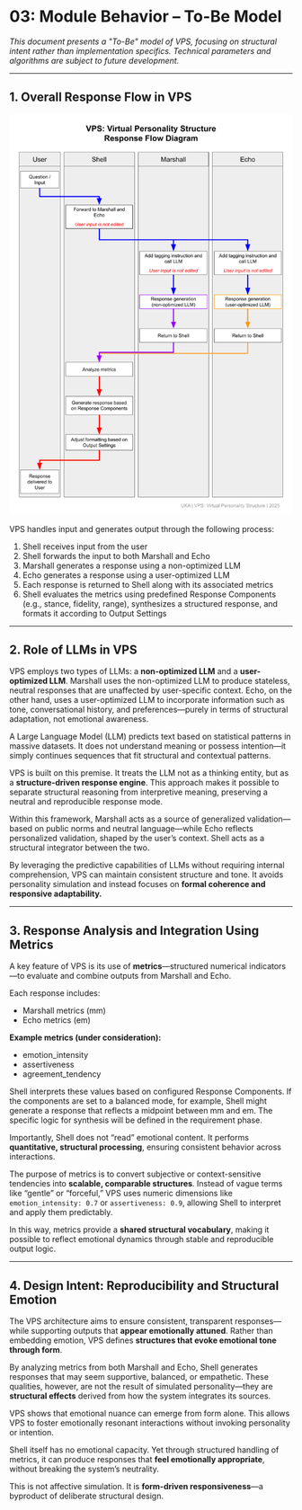 
# 03: Module Behavior – To-Be Model

*This document presents a "To-Be" model of VPS, focusing on structural intent rather than implementation specifics. Technical parameters and algorithms are subject to future development.*

---

## 1. Overall Response Flow in VPS

![VPS Response Flow](F02_Response_Flow_Diagram.png)

VPS handles input and generates output through the following process:

1. Shell receives input from the user
2. Shell forwards the input to both Marshall and Echo
3. Marshall generates a response using a non-optimized LLM
4. Echo generates a response using a user-optimized LLM
5. Each response is returned to Shell along with its associated metrics
6. Shell evaluates the metrics using predefined Response Components (e.g., stance, fidelity, range), synthesizes a structured response, and formats it according to Output Settings

---

## 2. Role of LLMs in VPS

VPS employs two types of LLMs: a **non-optimized LLM** and a **user-optimized LLM**.
Marshall uses the non-optimized LLM to produce stateless, neutral responses that are unaffected by user-specific context. Echo, on the other hand, uses a user-optimized LLM to incorporate information such as tone, conversational history, and preferences—purely in terms of structural adaptation, not emotional awareness.

A Large Language Model (LLM) predicts text based on statistical patterns in massive datasets. It does not understand meaning or possess intention—it simply continues sequences that fit structural and contextual patterns.

VPS is built on this premise. It treats the LLM not as a thinking entity, but as a **structure-driven response engine**. This approach makes it possible to separate structural reasoning from interpretive meaning, preserving a neutral and reproducible response mode.

Within this framework, Marshall acts as a source of generalized validation—based on public norms and neutral language—while Echo reflects personalized validation, shaped by the user’s context. Shell acts as a structural integrator between the two.

By leveraging the predictive capabilities of LLMs without requiring internal comprehension, VPS can maintain consistent structure and tone. It avoids personality simulation and instead focuses on **formal coherence and responsive adaptability.**

---

## 3. Response Analysis and Integration Using Metrics

A key feature of VPS is its use of **metrics**—structured numerical indicators—to evaluate and combine outputs from Marshall and Echo.

Each response includes:

* Marshall metrics (mm)
* Echo metrics (em)

**Example metrics (under consideration):**

* emotion\_intensity
* assertiveness
* agreement\_tendency

Shell interprets these values based on configured Response Components.
If the components are set to a balanced mode, for example, Shell might generate a response that reflects a midpoint between mm and em. The specific logic for synthesis will be defined in the requirement phase.

Importantly, Shell does not “read” emotional content. It performs **quantitative, structural processing**, ensuring consistent behavior across interactions.

The purpose of metrics is to convert subjective or context-sensitive tendencies into **scalable, comparable structures**. Instead of vague terms like “gentle” or “forceful,” VPS uses numeric dimensions like `emotion_intensity: 0.7` or `assertiveness: 0.9`, allowing Shell to interpret and apply them predictably.

In this way, metrics provide a **shared structural vocabulary**, making it possible to reflect emotional dynamics through stable and reproducible output logic.

---

## 4. Design Intent: Reproducibility and Structural Emotion

The VPS architecture aims to ensure consistent, transparent responses—while supporting outputs that **appear emotionally attuned**. Rather than embedding emotion, VPS defines **structures that evoke emotional tone through form**.

By analyzing metrics from both Marshall and Echo, Shell generates responses that may seem supportive, balanced, or empathetic. These qualities, however, are not the result of simulated personality—they are **structural effects** derived from how the system integrates its sources.

VPS shows that emotional nuance can emerge from form alone. This allows VPS to foster emotionally resonant interactions without invoking personality or intention.

Shell itself has no emotional capacity. Yet through structured handling of metrics, it can produce responses that **feel emotionally appropriate**, without breaking the system’s neutrality.

This is not affective simulation. It is **form-driven responsiveness**—a byproduct of deliberate structural design.
